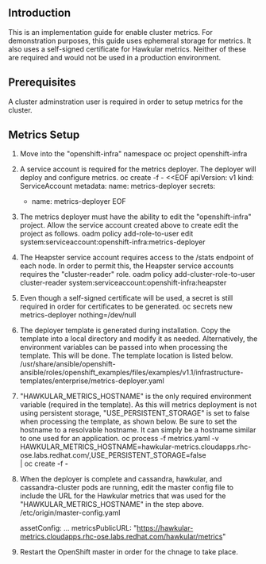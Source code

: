 ## Introduction
This is an implementation guide for enable cluster metrics. For demonstration purposes, this guide uses ephemeral
storage for metrics. It also uses a self-signed certificate for Hawkular metrics. Neither of these are required and
 would not be used in a production environment.

## Prerequisites
A cluster adminstration user is required in order to setup metrics for the cluster.

## Metrics Setup
1. Move into the "openshift-infra" namespace
    oc project openshift-infra
2. A service account is required for the metrics deployer. The deployer will deploy and configure metrics. 
    oc create -f - <<EOF
    apiVersion: v1
    kind: ServiceAccount
    metadata:
      name: metrics-deployer
    secrets:
    - name: metrics-deployer
    EOF
3. The metrics deployer must have the ability to edit the "openshift-infra" project. Allow the service account created
 above to create edit the project as follows.
    oadm policy add-role-to-user edit system:serviceaccount:openshift-infra:metrics-deployer
4. The Heapster service account requires access to the /stats endpoint of each node. In order to permit this, the Heapster
service accounts requires the "cluster-reader" role.
    oadm policy add-cluster-role-to-user cluster-reader system:serviceaccount:openshift-infra:heapster
5. Even though a self-signed certificate will be used, a secret is still required in order for certificates to be generated.
     oc secrets new metrics-deployer nothing=/dev/null
6. The deployer template is generated during installation. Copy the template into a local directory and modify it as needed. 
Alternatively, the environment variables can be passed into when processing the template. This will be done. The template location
is listed below.
    /usr/share/ansible/openshift-ansible/roles/openshift_examples/files/examples/v1.1/infrastructure-templates/enterprise/metrics-deployer.yaml
7. "HAWKULAR_METRICS_HOSTNAME" is the only required environment variable (required in the template). As this will metrics deployment 
is not using persistent storage, "USE_PERSISTENT_STORAGE" is set to false when processing the template, as shown below. Be sure to
set the hostname to a resolvable hostname. It can simply be a hostname similar to one used for an application.
    oc process -f metrics.yaml -v \
      HAWKULAR_METRICS_HOSTNAME=hawkular-metrics.cloudapps.rhc-ose.labs.redhat.com/,USE_PERSISTENT_STORAGE=false \
      | oc create -f -
8. When the deployer is complete and cassandra, hawkular, and cassandra-cluster pods are running, edit the master config file to include
 the URL for the Hawkular metrics that was used for the "HAWKULAR_METRICS_HOSTNAME" in the step above.
    /etc/origin/master-config.yaml 

    assetConfig:
    ...
    metricsPublicURL: "https://hawkular-metrics.cloudapps.rhc-ose.labs.redhat.com/hawkular/metrics"
9. Restart the OpenShift master in order for the chnage to take place.
